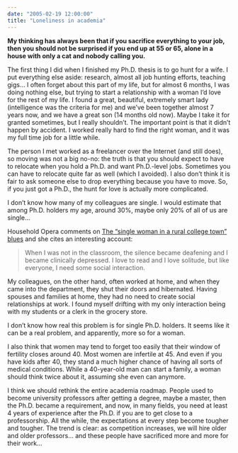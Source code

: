 ```yaml
---
date: "2005-02-19 12:00:00"
title: "Loneliness in academia"
---
```




__My thinking has always been that if you sacrifice everything to your job, then you should not be surprised if you end up at 55 or 65, alone in a house with only a cat and nobody calling you.__

The first thing I did when I finished my Ph.D. thesis is to go hunt for a wife. I put everything else aside: research, almost all job hunting efforts, teaching gigs&hellip; I often forget about this part of my life, but for almost 6 months, I was doing nothing else, but trying to start a relationship with a woman I&rsquo;d love for the rest of my life. I found a great, beautiful, extremely smart lady (intelligence was the criteria for me) and we&rsquo;ve been together almost 7 years now, and we have a great son (14 months old now). Maybe I take it for granted sometimes, but I really shouldn&rsquo;t. The important point is that it didn&rsquo;t happen by accident. I worked really hard to find the right woman, and it was my full time job for a little while.

The person I met worked as a freelancer over the Internet (and still does), so moving was not a big no-no: the truth is that you should expect to have to relocate when you hold a Ph.D. and want Ph.D.-level jobs. Sometimes you can have to relocate quite far as well (which I avoided). I also don&rsquo;t think it is fair to ask someone else to drop everything because you have to move. So, if you just got a Ph.D., the hunt for love is actually more complicated.

I don&rsquo;t know how many of my colleagues are single. I would estimate that among Ph.D. holders my age, around 30%, maybe only 20% of all of us are single&hellip;

Household Opera comments on [The &ldquo;single woman in a rural college town&rdquo; blues](http://householdopera.typepad.com/household_opera/2005/01/the_single_woma.html) and she cites an interesting account:

> When I was not in the classroom, the silence became deafening and I became clinically depressed. I love to read and I love solitude, but like everyone, I need some social interaction.

My colleagues, on the other hand, often worked at home, and when they came into the department, they shut their doors and hibernated. Having spouses and families at home, they had no need to create social relationships at work. I found myself drifting with my only interaction being with my students or a clerk in the grocery store.


I don&rsquo;t know how real this problem is for single Ph.D. holders. It seems like it can be a real problem, and apparently, more so for a woman.

I also think that women may tend to forget too easily that their window of fertility closes around 40. Most women are infertile at 45. And even if you have kids after 40, they stand a much higher chance of having all sorts of medical conditions. While a 40-year-old man can start a family, a woman should think twice about it, assuming she even can anymore.

I think we should rethink the entire academia roadmap. People used to become university professors after getting a degree, maybe a master, then the Ph.D. became a requirement, and now, in many fields, you need at least 4 years of experience after the Ph.D. if you are to get close to a professorship. All the while, the expectations at every step become tougher and tougher. The trend is clear: as competition increases, we will hire older and older professors&hellip; and these people have sacrificed more and more for their work&hellip;

